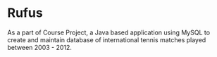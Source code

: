 # Rufus
As a part of Course Project, a Java based application using MySQL to create and maintain database of international tennis matches played between 2003 - 2012. 
